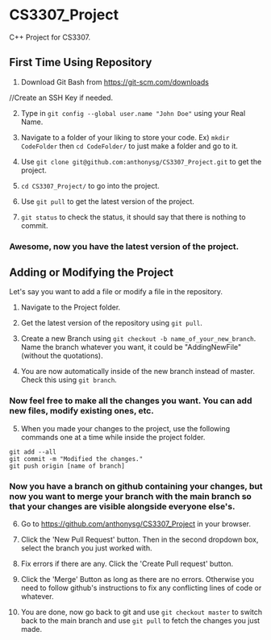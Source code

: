 # CS3307_Project

C++ Project for CS3307.

## First Time Using Repository

1) Download Git Bash from https://git-scm.com/downloads

//Create an SSH Key if needed.

2) Type in `git config --global user.name "John Doe"` using your Real Name.

3) Navigate to a folder of your liking to store your code. Ex) `mkdir CodeFolder` then `cd CodeFolder/` to just make a folder and go to it.

4) Use `git clone git@github.com:anthonysg/CS3307_Project.git` to get the project.

5) `cd CS3307_Project/` to go into the project.

6) Use `git pull` to get the latest version of the project.

7) `git status` to check the status, it should say that there is nothing to commit.

### Awesome, now you have the latest version of the project.

## Adding or Modifying the Project

Let's say you want to add a file or modify a file in the repository. 

1) Navigate to the Project folder.

2) Get the latest version of the repository using `git pull`.

3) Create a new Branch using `git checkout -b name_of_your_new_branch`. Name the branch whatever you want, it could be "AddingNewFile" (without the quotations).

4) You are now automatically inside of the new branch instead of master. Check this using `git branch`.

### Now feel free to make all the changes you want. You can add new files, modify existing ones, etc.

5) When you made your changes to the project, use the following commands one at a time while inside the project folder.

```
git add --all 
git commit -m "Modified the changes."
git push origin [name of branch]
```

### Now you have a branch on github containing your changes, but now you want to merge your branch with the main branch so that your changes are visible alongside everyone else's.

6) Go to https://github.com/anthonysg/CS3307_Project in your browser.

7) Click the 'New Pull Request' button. Then in the second dropdown box, select the branch you just worked with.

8) Fix errors if there are any. Click the 'Create Pull request' button.

9) Click the 'Merge' Button as long as there are no errors. Otherwise you need to follow github's instructions to fix any conflicting lines of code or whatever.

10) You are done, now go back to git and use `git checkout master` to switch back to the main branch and use `git pull` to fetch the changes you just made. 

